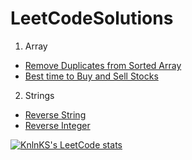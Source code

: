 # LeetCodeSolutions
1. Array 
 - [Remove Duplicates from Sorted Array](https://github.com/26shyamaladevi/LeetCodeSolutions/tree/main/Remove%20Duplicates%20from%20Sorted%20Array)
 - [Best time to Buy and Sell Stocks](https://github.com/26shyamaladevi/LeetCodeSolutions/tree/main/Best%20Time%20to%20Buy%20and%20Sell%20Stock%20II)
2. Strings
 - [Reverse String](https://github.com/26shyamaladevi/LeetCodeSolutions/tree/main/Reverse%20String)
 - [Reverse Integer](https://github.com/26shyamaladevi/LeetCodeSolutions/tree/main/Reverse%20Integer)


[![KnlnKS's LeetCode stats](https://leetcode-stats-six.vercel.app/?username=26shyamaladevi)](https://github.com/KnlnKS/leetcode-stats)
